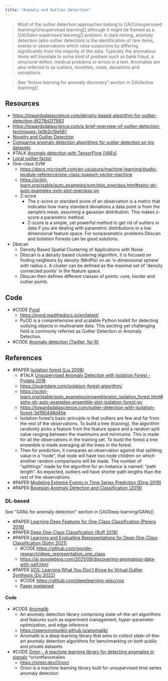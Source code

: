 ```yaml
---
title: "Anomaly and Outlier Detection"
---
```


> Most of the outlier detection approaches belong to [[AI/Unsupervised learning/Unsupervised learning]] although it might be framed as a [[AI/Semi-supervised learning]] problem. In data mining, anomaly detection (also outlier detection) is the identification of rare items, events or observations which raise suspicions by differing significantly from the majority of the data. Typically the anomalous items will translate to some kind of problem such as bank fraud, a structural defect, medical problems or errors in a text. Anomalies are also referred to as outliers, novelties, noise, deviations and exceptions.

> See "Active learning for anomaly discovery" section in [[AI/Active learning]]

## Resources
- https://towardsdatascience.com/density-based-algorithm-for-outlier-detection-8f278d2f7983 
- https://towardsdatascience.com/a-brief-overview-of-outlier-detection-techniques-1e0b2c19e561 
- [Novelty and Outlier Detection](https://scikit-learn.org/stable/modules/outlier_detection.html)
- [Comparing anomaly detection algorithms for outlier detection on toy datasets](https://scikit-learn.org/stable/auto_examples/plot_anomaly_comparison.html)
- #TALK [Anomaly detection with TensorFlow (VAEs)](https://www.youtube.com/watch?v=2K3ScZp1dXQ)
- [Local outlier factor](https://scikit-learn.org/stable/auto_examples/neighbors/plot_lof_outlier_detection.html#sphx-glr-auto-examples-neighbors-plot-lof-outlier-detection-py)
- One-class SVM
	- https://docs.microsoft.com/en-us/azure/machine-learning/studio-module-reference/one-class-support-vector-machine
	- https://scikit-learn.org/stable/auto_examples/svm/plot_oneclass.html#sphx-glr-auto-examples-svm-plot-oneclass-py
  - Z-score
	- The z-score or standard score of an observation is a metric that indicates how many standard deviations a data point is from the sample’s mean, assuming a gaussian distribution. This makes z-score a parametric method. 
	- Z-score is a simple, yet powerful method to get rid of outliers in data if you are dealing with parametric distributions in a low dimensional feature space. For nonparametric problems Dbscan and Isolation Forests can be good solutions.
- Dbscan
	- Density Based Spatial Clustering of Applications with Noise
	- Dbscan is a density based clustering algorithm, it is focused on finding neighbors by density (MinPts) on an ‘n-dimensional sphere’ with radius ɛ. A cluster can be defined as the maximal set of 'density connected points' in the feature space.
	- Dbscan then defines different classes of points: core, border and outlier points.

  
## Code
- #CODE [Pyod](https://github.com/yzhao062/pyod)
	- https://pyod.readthedocs.io/en/latest/
	- PyOD is a comprehensive and scalable Python toolkit for detecting outlying objects in multivariate data. This exciting yet challenging field is commonly referred as Outlier Detection or Anomaly Detection.
 - #CODE [Anomaly detection (Twitter, for R)](https://github.com/twitter/AnomalyDetection)
  
  
## References
- #PAPER [Isolation forest (Liu 2008)](https://ieeexplore.ieee.org/document/4781136 )
	- #TALK [Unsupervised Anomaly Detection with Isolation Forest - Pydata 2018](https://www.youtube.com/watch?v=5p8B2Ikcw-k)
	- https://quantdare.com/isolation-forest-algorithm/
	- https://scikit-learn.org/stable/auto_examples/ensemble/plot_isolation_forest.html#sphx-glr-auto-examples-ensemble-plot-isolation-forest-py
	- https://towardsdatascience.com/outlier-detection-with-isolation-forest-3d190448d45e
	- Isolation forest’s basic principle is that outliers are few and far from the rest of the observations. To build a tree (training), the algorithm randomly picks a feature from the feature space and a random split value ranging between the maximums and minimums. This is made for all the observations in the training set. To build the forest a tree ensemble is made averaging all the trees in the forest.
    - Then for prediction, it compares an observation against that splitting value in a “node”, that node will have two node children on which another random comparisons will be made. The number of “splittings” made by the algorithm for an instance is named: “path length”. As expected, outliers will have shorter path lengths than the rest of the observations.
- #PAPER [Modeling Extreme Events in Time Series Prediction (Ding 2019)](http://staff.ustc.edu.cn/~hexn/papers/kdd19-timeseries.pdf)
- #PAPER [Bayesian Anomaly Detection and Classification (2019)](https://arxiv.org/abs/1902.08627  )


### DL-based
See "GANs for anomaly detection" section in [[AI/Deep learning/GANs]]

- #PAPER [Learning Deep Features for One-Class Classification (Perera 2018)](https://arxiv.org/abs/1801.05365)
- #PAPER [Deep One-Class Classification (Ruff 2018)](http://proceedings.mlr.press/v80/ruff18a.html)
- #PAPER [Learning and Evaluating Representations for Deep One-Class Classification (Sohn 2021)](https://openreview.net/forum?id=HCSgyPUfeDj)
	- #CODE https://github.com/google-research/deep_representation_one_class
	- https://ai.googleblog.com/2021/09/discovering-anomalous-data-with-self.html
- #PAPER [VOS: Learning What You Don't Know by Virtual Outlier Synthesis (Du 2022)](https://arxiv.org/pdf/2202.01197)
	- #CODE https://github.com/deeplearning-wisc/vos
	- [Paper explained](https://www.youtube.com/watch?v=i-J4T3uLC9M&list=WL&index=59&t=4s)

#### Code
- #CODE [Anomalib](https://github.com/openvinotoolkit/anomalib)
	- An anomaly detection library comprising state-of-the-art algorithms and features such as experiment management, hyper-parameter optimization, and edge inference
	- https://openvinotoolkit.github.io/anomalib/
	- Anomalib is a deep learning library that aims to collect state-of-the-art anomaly detection algorithms for benchmarking on both public and private datasets
- #CODE [Orion - A machine learning library for detecting anomalies in signals](https://github.com/signals-dev/Orion) ^oriontfanomalies
	- https://sintel.dev/Orion/
	- Orion is a machine learning library built for unsupervised time series anomaly detection